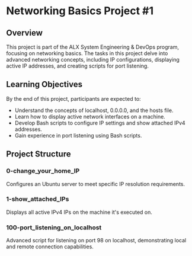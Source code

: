# Networking Basics Project #1

## Overview
This project is part of the ALX System Engineering & DevOps program, focusing on networking basics. The tasks in this project delve into advanced networking concepts, including IP configurations, displaying active IP addresses, and creating scripts for port listening.

## Learning Objectives
By the end of this project, participants are expected to:

- Understand the concepts of localhost, 0.0.0.0, and the hosts file.
- Learn how to display active network interfaces on a machine.
- Develop Bash scripts to configure IP settings and show attached IPv4 addresses.
- Gain experience in port listening using Bash scripts.

## Project Structure

### 0-change_your_home_IP
Configures an Ubuntu server to meet specific IP resolution requirements.

### 1-show_attached_IPs
Displays all active IPv4 IPs on the machine it's executed on.

### 100-port_listening_on_localhost
Advanced script for listening on port 98 on localhost, demonstrating local and remote connection capabilities.
